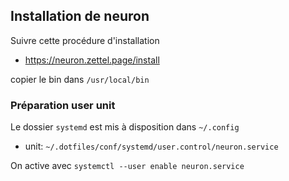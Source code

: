 
## Installation de neuron 

Suivre cette procédure d'installation
- https://neuron.zettel.page/install

copier le bin dans `/usr/local/bin`

### Préparation user unit

Le dossier `systemd` est mis à disposition dans `~/.config`
- unit: `~/.dotfiles/conf/systemd/user.control/neuron.service`

On active avec `systemctl --user enable neuron.service`

